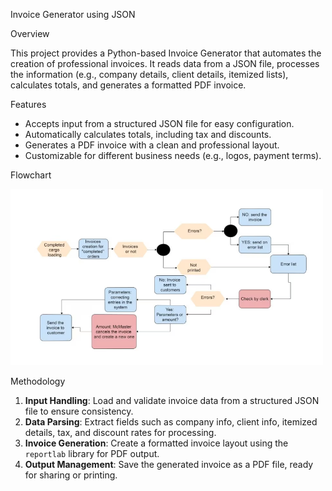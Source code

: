 Invoice Generator using JSON  

Overview  

This project provides a Python-based Invoice Generator that automates the creation of professional invoices. It reads data from a JSON file, processes the information (e.g., company details, client details, itemized lists), calculates totals, and generates a formatted PDF invoice.  

Features  

- Accepts input from a structured JSON file for easy configuration.  
- Automatically calculates totals, including tax and discounts.  
- Generates a PDF invoice with a clean and professional layout.  
- Customizable for different business needs (e.g., logos, payment terms).  

Flowchart  

<img width="500" alt="image" src = "https://github.com/Madan1710/invoice_generator/blob/main/flowchart.png">

Methodology  

1. **Input Handling**: Load and validate invoice data from a structured JSON file to ensure consistency.  
2. **Data Parsing**: Extract fields such as company info, client info, itemized details, tax, and discount rates for processing.  
3. **Invoice Generation**: Create a formatted invoice layout using the `reportlab` library for PDF output.  
4. **Output Management**: Save the generated invoice as a PDF file, ready for sharing or printing.  

